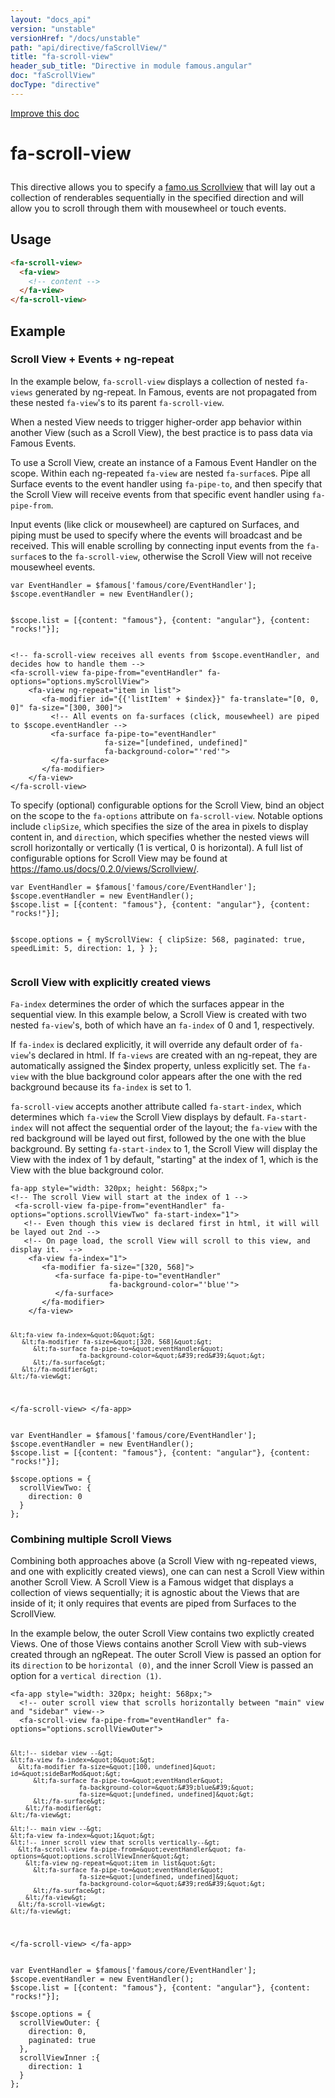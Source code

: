 ```yaml
---
layout: "docs_api"
version: "unstable"
versionHref: "/docs/unstable"
path: "api/directive/faScrollView/"
title: "fa-scroll-view"
header_sub_title: "Directive in module famous.angular"
doc: "faScrollView"
docType: "directive"
---
```


<div class="improve-docs">
  <a href='https://github.com/Famous/famous-angular/edit/master/src/scripts/directives/fa-scrollview.js#L1'>
    Improve this doc
  </a>
</div>





<h1 class="api-title">

  fa-scroll-view



</h1>





This directive allows you to specify a <a href="https://famo.us/docs/views/Scrollview">famo.us Scrollview</a>
that will lay out a collection of renderables sequentially in the specified direction
and will allow you to scroll through them with mousewheel or touch events.






  
<h2 id="usage">Usage</h2>
  
```html
<fa-scroll-view>
  <fa-view>
    <!-- content -->
  </fa-view>
</fa-scroll-view>
```
  
  

  



<h2 id="example">Example</h2><h3 id="scroll-view-events-ng-repeat">Scroll View + Events + ng-repeat</h3>
<p>In the example below, <code>fa-scroll-view</code> displays a collection of nested <code>fa-views</code> generated by ng-repeat.
In Famous, events are not propagated from these nested <code>fa-view</code>&#39;s to its parent <code>fa-scroll-view</code>.</p>
<p>When a nested View needs to trigger higher-order app behavior within another View (such as a Scroll View), the best practice is to pass data via Famous Events.</p>
<p>To use a Scroll View, create an instance of a Famous Event Handler on the scope.  Within each ng-repeated <code>fa-view</code> are nested <code>fa-surface</code>s.  Pipe all Surface events to the event handler using <code>fa-pipe-to</code>, and then specify that the Scroll View will receive events from that specific event handler using <code>fa-pipe-from</code>.</p>
<p>Input events (like click or mousewheel) are captured on Surfaces, and piping must be used to specify where the events will broadcast and be received.
This will enable scrolling by connecting input events from the <code>fa-surface</code>s to the <code>fa-scroll-view</code>, otherwise the Scroll View will not receive mousewheel events.</p>
<pre><code class="lang-javascript">var EventHandler = $famous[&#39;famous/core/EventHandler&#39;];
$scope.eventHandler = new EventHandler();

$scope.list = [{content: &quot;famous&quot;}, {content: &quot;angular&quot;}, {content: &quot;rocks!&quot;}];</code></pre>
<pre><code class="lang-html">&lt;!-- fa-scroll-view receives all events from $scope.eventHandler, and decides how to handle them --&gt;
&lt;fa-scroll-view fa-pipe-from=&quot;eventHandler&quot; fa-options=&quot;options.myScrollView&quot;&gt;
    &lt;fa-view ng-repeat=&quot;item in list&quot;&gt;
       &lt;fa-modifier id=&quot;{{&#39;listItem&#39; + $index}}&quot; fa-translate=&quot;[0, 0, 0]&quot; fa-size=&quot;[300, 300]&quot;&gt;
         &lt;!-- All events on fa-surfaces (click, mousewheel) are piped to $scope.eventHandler --&gt;
         &lt;fa-surface fa-pipe-to=&quot;eventHandler&quot;
                     fa-size=&quot;[undefined, undefined]&quot;
                     fa-background-color=&quot;&#39;red&#39;&quot;&gt;
         &lt;/fa-surface&gt;
       &lt;/fa-modifier&gt;
    &lt;/fa-view&gt;
&lt;/fa-scroll-view&gt;</code></pre>
<p>To specify (optional) configurable options for the Scroll View, bind an object on the scope to the <code>fa-options</code> attribute on <code>fa-scroll-view</code>.
Notable options include <code>clipSize</code>, which specifies the size of the area in pixels to display content in, and <code>direction</code>, which specifies whether the nested views will scroll horizontally or vertically (1 is vertical, 0 is horizontal).
A full list of configurable options for Scroll View may be found at <a href="https://famo.us/docs/0.2.0/views/Scrollview/">https://famo.us/docs/0.2.0/views/Scrollview/</a>.</p>
<pre><code class="lang-javascript">var EventHandler = $famous[&#39;famous/core/EventHandler&#39;];
$scope.eventHandler = new EventHandler();
$scope.list = [{content: &quot;famous&quot;}, {content: &quot;angular&quot;}, {content: &quot;rocks!&quot;}];

$scope.options = {
  myScrollView: {
    clipSize: 568,
    paginated: true,
    speedLimit: 5,
    direction: 1,
  }
};</code></pre>
<h3 id="scroll-view-with-explicitly-created-views">Scroll View with explicitly created views</h3>
<p><code>Fa-index</code> determines the order of which the surfaces appear in the sequential view.
In this example below, a Scroll View is created with two nested <code>fa-view</code>&#39;s, both of which have an <code>fa-index</code> of 0 and 1, respectively.</p>
<p>If <code>fa-index</code> is declared explicitly, it will override any default order of <code>fa-view</code>&#39;s declared in html.
If <code>fa-views</code> are created with an ng-repeat, they are automatically assigned the $index property, unless explicitly set.
The <code>fa-view</code> with the blue background color appears after the one with the red background because its <code>fa-index</code> is set to 1.</p>
<p><code>fa-scroll-view</code> accepts another attribute called <code>fa-start-index</code>, which determines which <code>fa-view</code> the Scroll View displays by default.
<code>Fa-start-index</code> will not affect the sequential order of the layout; the <code>fa-view</code> with the red background will be layed out first, followed by the one with the blue background.
By setting <code>fa-start-index</code> to 1, the Scroll View will display the View with the index of 1 by default, &quot;starting&quot; at the index of 1, which is the View with the blue background color.</p>
<pre><code class="lang-html">fa-app style=&quot;width: 320px; height: 568px;&quot;&gt;
&lt;!-- The scroll View will start at the index of 1 --&gt;
 &lt;fa-scroll-view fa-pipe-from=&quot;eventHandler&quot; fa-options=&quot;options.scrollViewTwo&quot; fa-start-index=&quot;1&quot;&gt;
   &lt;!-- Even though this view is declared first in html, it will will be layed out 2nd --&gt;
   &lt;!-- On page load, the scroll View will scroll to this view, and display it.  --&gt;
    &lt;fa-view fa-index=&quot;1&quot;&gt;
       &lt;fa-modifier fa-size=&quot;[320, 568]&quot;&gt;
          &lt;fa-surface fa-pipe-to=&quot;eventHandler&quot;
                      fa-background-color=&quot;&#39;blue&#39;&quot;&gt;
          &lt;/fa-surface&gt;
       &lt;/fa-modifier&gt;
    &lt;/fa-view&gt;

    &lt;fa-view fa-index=&quot;0&quot;&gt;
       &lt;fa-modifier fa-size=&quot;[320, 568]&quot;&gt;
          &lt;fa-surface fa-pipe-to=&quot;eventHandler&quot;
                      fa-background-color=&quot;&#39;red&#39;&quot;&gt;
          &lt;/fa-surface&gt;
       &lt;/fa-modifier&gt;
    &lt;/fa-view&gt;

 &lt;/fa-scroll-view&gt;
&lt;/fa-app&gt;</code></pre>
<pre><code class="lang-javascript">var EventHandler = $famous[&#39;famous/core/EventHandler&#39;];
$scope.eventHandler = new EventHandler();
$scope.list = [{content: &quot;famous&quot;}, {content: &quot;angular&quot;}, {content: &quot;rocks!&quot;}];

$scope.options = {
  scrollViewTwo: {
    direction: 0
  }
};</code></pre>
<h3 id="combining-multiple-scroll-views">Combining multiple Scroll Views</h3>
<p>Combining both approaches above (a Scroll View with ng-repeated views, and one with explicitly created views), one can can nest a Scroll View within another Scroll View.
A Scroll View is a Famous widget that displays a collection of views sequentially; it is agnostic about the Views that are inside of it; it only requires that events are piped from Surfaces to the ScrollView.</p>
<p>In the example below, the outer Scroll View contains two explictly created Views.  One of those Views contains another Scroll View with sub-views created through an ngRepeat.
The outer Scroll View is passed an option for its <code>direction</code> to be <code>horizontal (0)</code>, and the inner Scroll View is passed an option for a <code>vertical direction (1)</code>.</p>
<pre><code class="lang-html">&lt;fa-app style=&quot;width: 320px; height: 568px;&quot;&gt;
  &lt;!-- outer scroll view that scrolls horizontally between &quot;main&quot; view and &quot;sidebar&quot; view--&gt;
  &lt;fa-scroll-view fa-pipe-from=&quot;eventHandler&quot; fa-options=&quot;options.scrollViewOuter&quot;&gt;

    &lt;!-- sidebar view --&gt;
    &lt;fa-view fa-index=&quot;0&quot;&gt;
      &lt;fa-modifier fa-size=&quot;[100, undefined]&quot; id=&quot;sideBarMod&quot;&gt;
          &lt;fa-surface fa-pipe-to=&quot;eventHandler&quot;
                      fa-background-color=&quot;&#39;blue&#39;&quot;
                      fa-size=&quot;[undefined, undefined]&quot;&gt;
          &lt;/fa-surface&gt;
        &lt;/fa-modifier&gt;
    &lt;/fa-view&gt;

    &lt;!-- main view --&gt;
    &lt;fa-view fa-index=&quot;1&quot;&gt;
    &lt;!-- inner scroll view that scrolls vertically--&gt;
      &lt;fa-scroll-view fa-pipe-from=&quot;eventHandler&quot; fa-options=&quot;options.scrollViewInner&quot;&gt;
        &lt;fa-view ng-repeat=&quot;item in list&quot;&gt;
          &lt;fa-surface fa-pipe-to=&quot;eventHandler&quot;
                      fa-size=&quot;[undefined, undefined]&quot;
                      fa-background-color=&quot;&#39;red&#39;&quot;&gt;
          &lt;/fa-surface&gt;
        &lt;/fa-view&gt;
      &lt;/fa-scroll-view&gt;
    &lt;/fa-view&gt;

  &lt;/fa-scroll-view&gt;
&lt;/fa-app&gt;</code></pre>
<pre><code class="lang-javascript">var EventHandler = $famous[&#39;famous/core/EventHandler&#39;];
$scope.eventHandler = new EventHandler();
$scope.list = [{content: &quot;famous&quot;}, {content: &quot;angular&quot;}, {content: &quot;rocks!&quot;}];

$scope.options = {
  scrollViewOuter: {
    direction: 0,
    paginated: true
  },
  scrollViewInner :{
    direction: 1
  }
};</code></pre>



